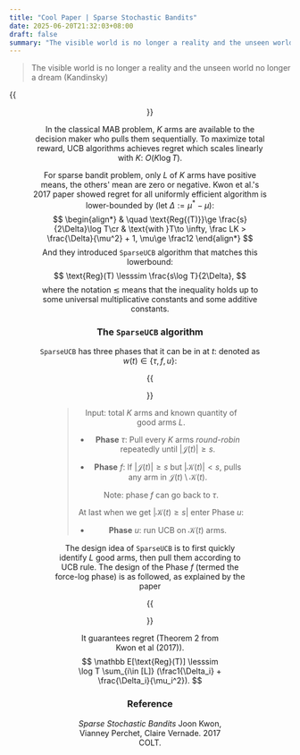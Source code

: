```yaml
---
title: "Cool Paper | Sparse Stochastic Bandits"
date: 2025-06-20T21:32:03+08:00
draft: false
summary: "The visible world is no longer a reality and the unseen world no longer a dream (Kandinsky)"
---
```


> The visible world is no longer a reality and the unseen world no longer a dream (Kandinsky)

{{<figure align="center" src="/online/kandinsky.jpeg" caption="Circles in a Circle (1923) Vasily Kandinsky" width="100%">}}

In the classical MAB problem, $K$ arms are available to the decision maker who pulls them sequentially. To maximize total reward, UCB algorithms achieves regret which scales linearly with $K$: $O(K\log T)$.

For sparse bandit problem, only $L$ of $K$ arms have positive means, the others' mean are zero or negative. Kwon et al.'s 2017 paper showed regret for all uniformly efficient algorithm is lower-bounded by (let $\Delta := \mu^* - \mu$):
$$
\begin{align*}
& \quad \text{Reg{(T)}}\ge \frac{s}{2\Delta}\log T\cr
&  \text{with }T\to \infty, \frac LK > \frac{\Delta}{\mu^2} + 1, \mu\ge \frac12
\end{align*}
$$
And they introduced `SparseUCB` algorithm that matches this lowerbound:
$$
\text{Reg}(T) \lesssim \frac{s\log T}{2\Delta},
$$
where the notation $\lesssim$ means that the inequality holds up to some universal multiplicative constants and some additive constants.

### The `SparseUCB` algorithm

`SparseUCB` has three phases that it can be in at $t$: denoted as $w(t) \in \lbrace\tau, f, u\rbrace$:

{{<figure align="center" src="/online/sparse_ucb.jpeg" caption="Screenshot from Kwon et al. Section 4.1" width="100%">}}

> Input: total $K$ arms and known quantity of good arms $L$.
>
> - **Phase** $\tau$: Pull every $K$ arms *round-robin* repeatedly until $|\mathcal J(t)|\ge s$.
>
> - **Phase** $f$: If $|\mathcal J(t)| \ge s$ but $|\mathcal K(t)| < s$, pulls any arm in $\mathcal J(t)\setminus \mathcal K(t)$.
>
> Note: phase $f$ can go back to $\tau$. 
>
> At last when we get $|\mathcal K(t)\ge s|$ enter Phase $u$:
>
> - **Phase** $u$: run UCB on $\mathcal K(t)$ arms.

The design idea of `SparseUCB` is to first quickly identify $L$ good arms, then pull them according to UCB rule. The design of the Phase $f$ (termed the force-log phase) is as followed, as explained by the paper

{{<figure align="center" src="/online/sparse_ucb_1.jpeg" caption="One more screenshot from Kwon et al. Section 4.1" width="100%">}}

It guarantees regret (Theorem 2 from Kwon et al (2017)).
$$
\mathbb E[\text{Reg}(T)] \lesssim \log T \sum_{i\in [L]} (\frac1{\Delta_i} + \frac{\Delta_i}{\mu_i^2}).
$$

### Reference

*Sparse Stochastic Bandits* Joon Kwon, Vianney Perchet, Claire Vernade. 2017 COLT.

